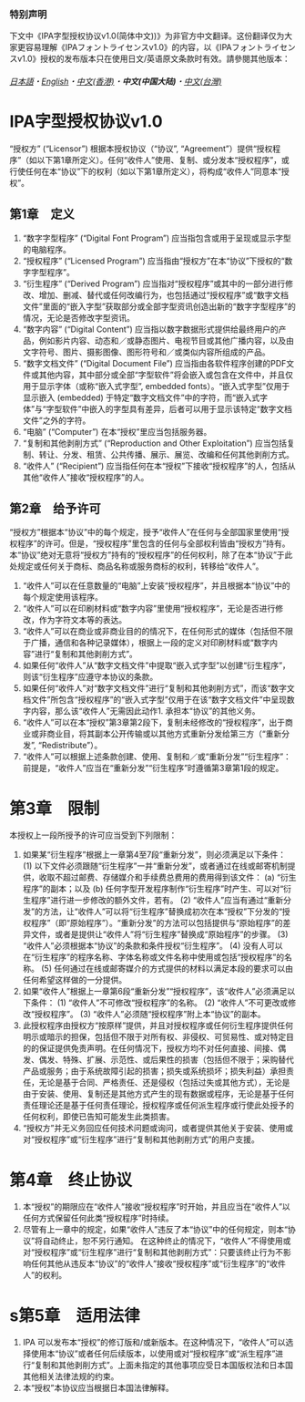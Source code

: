 ### 特别声明
下文中《IPA字型授权协议v1.0(简体中文))》为非官方中文翻译。这份翻译仅为大家更容易理解《IPAフォントライセンスv1.0》的内容，以《IPAフォントライセンスv1.0》授权的发布版本只在使用日文/英语原文条款时有效。請參閱其他版本：
###### [日本語](LICENSE.md)・[English](LICENSE-en.md)・[中文(香港)](LICENSE-zh-hk.md)・**中文(中国大陆)**・[中文(台灣)](LICENSE-zh-tw.md)

<!--译者：古颂乐。最初刊登在猫啃网-->
# IPA字型授权协议v1.0
“授权方” (“Licensor”) 根据本授权协议（“协议”, “Agreement”）提供“授权程序”（如以下第1章所定义）。任何“收件人”使用、复制、或分发本“授权程序”，或行使任何在本“协议”下的权利（如以下第1章所定义），将构成“收件人”同意本“授权”。

## 第1章　定义
1. “数字字型程序” (“Digital Font Program”) 应当指包含或用于呈现或显示字型的电脑程序。
1. “授权程序” (“Licensed Program”) 应当指由“授权方”在本“协议”下授权的“数字字型程序”。
1. “衍生程序” (“Derived Program”) 应当指对“授权程序”或其中的一部分进行修改、增加、删减、替代或任何改编行为，也包括通过“授权程序”或“数字文档文件”里面的“嵌入字型”获取部分或全部字型资讯创造出新的“数字字型程序”的情况，无论是否修改字型资讯。
1. “数字内容” (“Digital Content”) 应当指以数字数据形式提供给最终用户的产品，例如影片内容、动态和／或静态图片、电视节目或其他广播内容，以及由文字符号、图片、摄影图像、图形符号和／或类似内容所组成的产品。
1. “数字文档文件” (“Digital Document File”) 应当指由各软件程序创建的PDF文件或其他内容，其中部分或全部“字型软件”将会嵌入或包含在文件中，并且仅用于显示字体（或称“嵌入式字型”, embedded fonts）。“嵌入式字型”仅用于显示嵌入 (embedded) 于特定“数字文档文件”中的字符，而“嵌入式字体”与“字型软件”中嵌入的字型具有差异，后者可以用于显示该特定“数字文档文件”之外的字符。
1. “电脑” (“Computer”) 在本“授权”里应当包括服务器。
1. “复制和其他剥削方式” (“Reproduction and Other Exploitation”) 应当包括复制、转让、分发、租赁、公共传播、展示、展览、改编和任何其他剥削方式。
1. “收件人” (“Recipient”) 应当指任何在本“授权”下接收“授权程序”的人，包括从其他“收件人”接收“授权程序”的人。

## 第2章　给予许可
“授权方”根据本“协议”中的每个规定，授予“收件人”在任何与全部国家里使用“授权程序”的许可。但是，“授权程序”里包含的任何与全部权利皆由“授权方”持有。本“协议”绝对无意将“授权方”持有的“授权程序”的任何权利，除了在本“协议”于此处规定或任何关于商标、商品名称或服务商标的权利，转移给“收件人”。

1. “收件人”可以在任意数量的“电脑”上安装“授权程序”，并且根据本“协议”中的每个规定使用该程序。
1. “收件人”可以在印刷材料或“数字内容”里使用“授权程序”，无论是否进行修改，作为字符文本等的表达。
1. “收件人”可以在商业或非商业目的的情况下，在任何形式的媒体（包括但不限于广播，通信和各种记录媒体），根据上一段的定义对印刷材料或“数字内容”进行“复制和其他剥削方式”。
1. 如果任何“收件人”从“数字文档文件”中提取“嵌入式字型”以创建“衍生程序”，则该“衍生程序”应遵守本协议的条款。
1. 如果任何“收件人”对“数字文档文件”进行“复制和其他剥削方式”，而该“数字文档文件”所包含“授权程序”的“嵌入式字型”仅用于在该“数字文档文件”中呈现数字内容，那么该“收件人”无需因此动作1. 承担本“协议”的其他义务。
1. “收件人”可以在本“授权”第3章第2段下，复制未经修改的“授权程序”，出于商业或非商业目，将其副本公开传输或以其他方式重新分发给第三方（“重新分发”, “Redistribute”）。
1. “收件人”可以根据上述条款创建、使用、复制和／或“重新分发”“衍生程序”：前提是，“收件人”应当在“重新分发”“衍生程序”时遵循第3章第1段的规定。

# 第3章　限制
本授权上一段所授予的许可应当受到下列限制：

1. 如果某“衍生程序”根据上一章第4至7段“重新分发”，则必须满足以下条件：
    (1) 以下文件必须跟随“衍生程序”一并“重新分发”，或者通过在线或邮寄机制提供，收取不超过邮费、存储媒介和手续费总费用的费用得到该文件：
        (a) “衍生程序”的副本；以及
        (b) 任何字型开发程序制作“衍生程序”时产生、可以对“衍生程序”进行进一步修改的额外文件，若有。
    (2) “收件人”应当有通过“重新分发”的方法，让“收件人”可以将“衍生程序”替换成初次在本“授权”下分发的“授权程序”（即“原始程序”）。“重新分发”的方法可以包括提供与“原始程序”的差异文件，或者是提供让“收件人”将“衍生程序”替换成“原始程序”的步骤。
    (3) “收件人”必须根据本“协议”的条款和条件授权“衍生程序”。
    (4) 没有人可以在“衍生程序”的程序名称、字体名称或文件名称中使用或包括“授权程序”的名称。
    (5) 任何通过在线或邮寄媒介的方式提供的材料以满足本段的要求可以由任何希望这样做的一分提供。
1. 如果“收件人”根据上一章第6段“重新分发”“授权程序”，该“收件人”必须满足以下条件：
    (1) “收件人”不可修改“授权程序”的名称。
    (2) “收件人”不可更改或修改“授权程序”。
    (3) “收件人”必须随“授权程序”附上本“协议”的副本。
1. 此授权程序由授权方“按原样”提供，并且对授权程序或任何衍生程序提供任何明示或暗示的担保，包括但不限于对所有权、非侵权、可贸易性、或对特定目的的保证提供免责声明。在任何情况下，授权方均不对任何直接、间接、偶发、偶发、特殊、扩展、示范性、或后果性的损害（包括但不限于；采购替代产品或服务；由于系统故障引起的损害；损失或系统损坏；损失利益）承担责任，无论是基于合同、严格责任、还是侵权（包括过失或其他方式），无论是由于安装、使用、复制还是其他方式产生的现有数据或程序，无论是基于任何责任理论还是基于任何责任理论，授权程序或任何派生程序或行使此处授予的任何权利，即使已告知可能发生此类损害。
1. “授权方”并无义务回应任何技术问题或询问，或者提供其他关于安装、使用或对“授权程序”或“衍生程序”进行“复制和其他剥削方式”的用户支援。

# 第4章　终止协议
1. 本“授权”的期限应在“收件人”接收“授权程序”时开始，并且应当在“收件人”以任何方式保留任何此类“授权程序”时持续。
1. 尽管有上一章中的规定，如果“收件人”违反了本“协议”中的任何规定，则本“协议”将自动终止，恕不另行通知。 在这种终止的情况下，“收件人”不得使用或对“授权程序”或“衍生程序”进行“复制和其他剥削方式”：只要该终止行为不影响任何其他从违反本“协议”的“收件人”接收“授权程序”或“衍生程序”的“收件人”的权利。

# s第5章　适用法律
1. IPA 可以发布本“授权”的修订版和/或新版本。在这种情况下，“收件人”可以选择使用本“协议”或者任何后续版本，以使用或对“授权程序”或“派生程序”进行“复制和其他剥削方式”。上面未指定的其他事项应受日本国版权法和日本国其他相关法律法规的约束。
1. 本“授权”本协议应当根据日本国法律解释。
